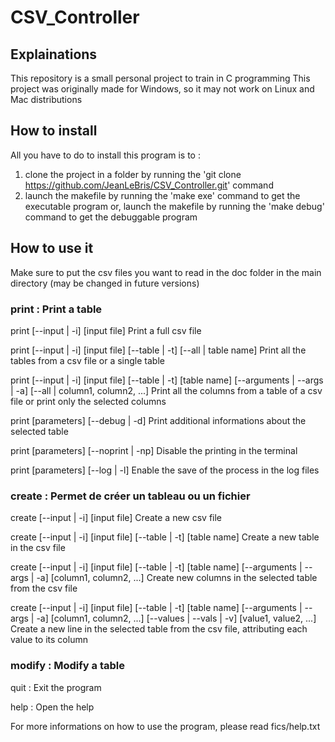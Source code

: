 # CSV_Controller

## Explainations

This repository is a small personal project to train in C programming
This project was originally made for Windows, so it may not work on Linux and Mac distributions

## How to install

All you have to do to install this program is to :
  1. clone the project in a folder by running the 'git clone https://github.com/JeanLeBris/CSV_Controller.git' command
  2. launch the makefile by running the 'make exe' command to get the executable program or,
     launch the makefile by running the 'make debug' command to get the debuggable program

## How to use it

Make sure to put the csv files you want to read in the doc folder in the main directory (may be changed in future versions)

### print : Print a table

print [--input | -i] [input file]
	Print a full csv file

print [--input | -i] [input file] [--table | -t] [--all | table name]
	Print all the tables from a csv file or a single table

print [--input | -i] [input file] [--table | -t] [table name] [--arguments | --args | -a] [--all | column1, column2, ...]
	Print all the columns from a table of a csv file or print only the selected columns

print [parameters] [--debug | -d]
	Print additional informations about the selected table

print [parameters] [--noprint | -np] 
	Disable the printing in the terminal

print [parameters] [--log | -l]
	Enable the save of the process in the log files

### create : Permet de créer un tableau ou un fichier

create [--input | -i] [input file]
	Create a new csv file

create [--input | -i] [input file] [--table | -t] [table name]
	Create a new table in the csv file

create [--input | -i] [input file] [--table | -t] [table name] [--arguments | --args | -a] [column1, column2, ...]
	Create new columns in the selected table from the csv file

create [--input | -i] [input file] [--table | -t] [table name] [--arguments | --args | -a] [column1, column2, ...] [--values | --vals | -v] [value1, value2, ...]
	Create a new line in the selected table from the csv file, attributing each value to its column

### modify : Modify a table

quit : Exit the program

help : Open the help

For more informations on how to use the program, please read fics/help.txt